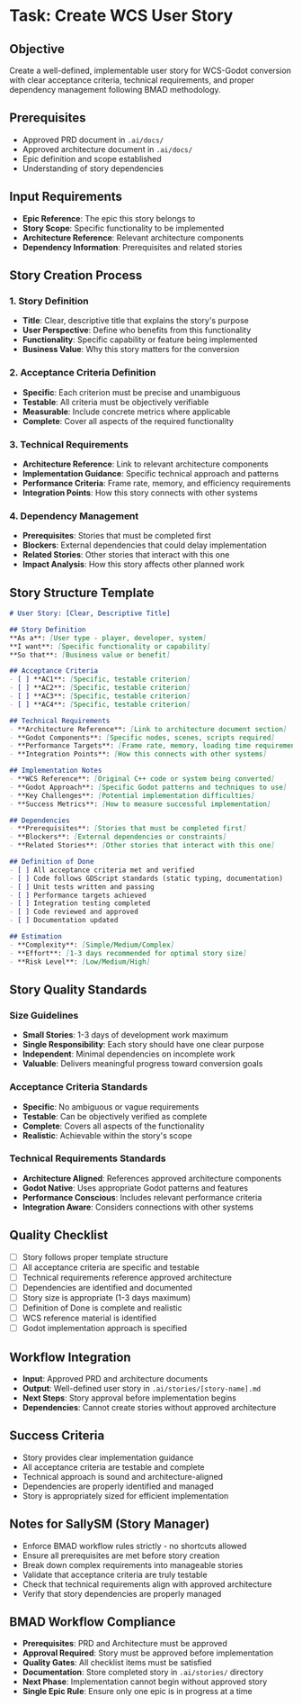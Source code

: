 # Task: Create WCS User Story

## Objective
Create a well-defined, implementable user story for WCS-Godot conversion with clear acceptance criteria, technical requirements, and proper dependency management following BMAD methodology.

## Prerequisites
- Approved PRD document in `.ai/docs/`
- Approved architecture document in `.ai/docs/`
- Epic definition and scope established
- Understanding of story dependencies

## Input Requirements
- **Epic Reference**: The epic this story belongs to
- **Story Scope**: Specific functionality to be implemented
- **Architecture Reference**: Relevant architecture components
- **Dependency Information**: Prerequisites and related stories

## Story Creation Process

### 1. Story Definition
- **Title**: Clear, descriptive title that explains the story's purpose
- **User Perspective**: Define who benefits from this functionality
- **Functionality**: Specific capability or feature being implemented
- **Business Value**: Why this story matters for the conversion

### 2. Acceptance Criteria Definition
- **Specific**: Each criterion must be precise and unambiguous
- **Testable**: All criteria must be objectively verifiable
- **Measurable**: Include concrete metrics where applicable
- **Complete**: Cover all aspects of the required functionality

### 3. Technical Requirements
- **Architecture Reference**: Link to relevant architecture components
- **Implementation Guidance**: Specific technical approach and patterns
- **Performance Criteria**: Frame rate, memory, and efficiency requirements
- **Integration Points**: How this story connects with other systems

### 4. Dependency Management
- **Prerequisites**: Stories that must be completed first
- **Blockers**: External dependencies that could delay implementation
- **Related Stories**: Other stories that interact with this one
- **Impact Analysis**: How this story affects other planned work

## Story Structure Template

```markdown
# User Story: [Clear, Descriptive Title]

## Story Definition
**As a**: [User type - player, developer, system]
**I want**: [Specific functionality or capability]
**So that**: [Business value or benefit]

## Acceptance Criteria
- [ ] **AC1**: [Specific, testable criterion]
- [ ] **AC2**: [Specific, testable criterion]
- [ ] **AC3**: [Specific, testable criterion]
- [ ] **AC4**: [Specific, testable criterion]

## Technical Requirements
- **Architecture Reference**: [Link to architecture document section]
- **Godot Components**: [Specific nodes, scenes, scripts required]
- **Performance Targets**: [Frame rate, memory, loading time requirements]
- **Integration Points**: [How this connects with other systems]

## Implementation Notes
- **WCS Reference**: [Original C++ code or system being converted]
- **Godot Approach**: [Specific Godot patterns and techniques to use]
- **Key Challenges**: [Potential implementation difficulties]
- **Success Metrics**: [How to measure successful implementation]

## Dependencies
- **Prerequisites**: [Stories that must be completed first]
- **Blockers**: [External dependencies or constraints]
- **Related Stories**: [Other stories that interact with this one]

## Definition of Done
- [ ] All acceptance criteria met and verified
- [ ] Code follows GDScript standards (static typing, documentation)
- [ ] Unit tests written and passing
- [ ] Performance targets achieved
- [ ] Integration testing completed
- [ ] Code reviewed and approved
- [ ] Documentation updated

## Estimation
- **Complexity**: [Simple/Medium/Complex]
- **Effort**: [1-3 days recommended for optimal story size]
- **Risk Level**: [Low/Medium/High]
```

## Story Quality Standards

### Size Guidelines
- **Small Stories**: 1-3 days of development work maximum
- **Single Responsibility**: Each story should have one clear purpose
- **Independent**: Minimal dependencies on incomplete work
- **Valuable**: Delivers meaningful progress toward conversion goals

### Acceptance Criteria Standards
- **Specific**: No ambiguous or vague requirements
- **Testable**: Can be objectively verified as complete
- **Complete**: Covers all aspects of the functionality
- **Realistic**: Achievable within the story's scope

### Technical Requirements Standards
- **Architecture Aligned**: References approved architecture components
- **Godot Native**: Uses appropriate Godot patterns and features
- **Performance Conscious**: Includes relevant performance criteria
- **Integration Aware**: Considers connections with other systems

## Quality Checklist
- [ ] Story follows proper template structure
- [ ] All acceptance criteria are specific and testable
- [ ] Technical requirements reference approved architecture
- [ ] Dependencies are identified and documented
- [ ] Story size is appropriate (1-3 days maximum)
- [ ] Definition of Done is complete and realistic
- [ ] WCS reference material is identified
- [ ] Godot implementation approach is specified

## Workflow Integration
- **Input**: Approved PRD and architecture documents
- **Output**: Well-defined user story in `.ai/stories/[story-name].md`
- **Next Steps**: Story approval before implementation begins
- **Dependencies**: Cannot create stories without approved architecture

## Success Criteria
- Story provides clear implementation guidance
- All acceptance criteria are testable and complete
- Technical approach is sound and architecture-aligned
- Dependencies are properly identified and managed
- Story is appropriately sized for efficient implementation

## Notes for SallySM (Story Manager)
- Enforce BMAD workflow rules strictly - no shortcuts allowed
- Ensure all prerequisites are met before story creation
- Break down complex requirements into manageable stories
- Validate that acceptance criteria are truly testable
- Check that technical requirements align with approved architecture
- Verify that story dependencies are properly managed

## BMAD Workflow Compliance
- **Prerequisites**: PRD and Architecture must be approved
- **Approval Required**: Story must be approved before implementation
- **Quality Gates**: All checklist items must be satisfied
- **Documentation**: Store completed story in `.ai/stories/` directory
- **Next Phase**: Implementation cannot begin without approved story
- **Single Epic Rule**: Ensure only one epic is in progress at a time
